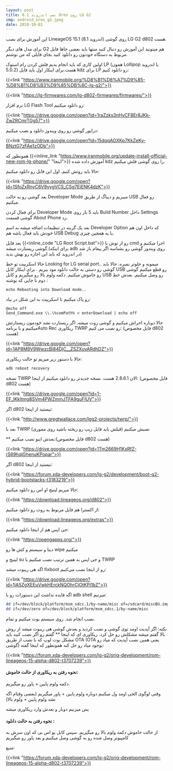 ```yaml
---
layout: post
title: نصب اندروید 8.1 Oreo روی LG G2
img: android_oreo_g2.jpeg
date: 2018-10-01
---
```


این آموزش برای نصب LineageOS 15.1 (اندروید 8.1) روی گوشی LG G2 d802 هست.

برای مدل های دیگر G2 هم میتونید این آموزش رو دنبال کنید منتها باید بعضی جاها فایل مربوط به دستگاه خودتون رو دانلود کنید بجای فایلی که من نوشتم.

اولین کاری که باید انجام بدیم فلش کردن رام استوک LP (همون Lollipop یا اندروید 5.0.2) هست.برای اینکار اول باید فایل kdz برای LP رو دانلود کنیم:

{{<link "https://www.iranmobile.org/%D8%B1%D8%A7%D9%85-%D8%B1%D8%B3%D9%85%DB%8C-lg-g2/">}}

{{<link "https://lg-firmwares.com/lg-d802-firmwares/firmwares/">}}

نرم افزار LG Flash Tool رو دانلود میکنیم:

{{<link "https://drive.google.com/open?id=1raZzks3nHvCF8Er8JKk-ZwZRCmrTGg57">}}

درایور گوشی رو روی ویندوز دانلود و نصب میکنیم:

{{<link "https://drive.google.com/open?id=15dqqAGXKp7KkZeKy-BNztG7zFAe1zODb">}}

همونطور که {{<inline_link "https://www.iranmobile.org/update-install-official-new-rom-lg-phone/" "اینجا">}} آموزش داده شده kdz را روی گوشی فلش میکنیم.

حالا باید روتش کنیم. اول این فایل رو دانلود میکنیم:

{{<link "https://drive.google.com/open?id=1SfoZxRnyC6V9vygVCS_CSg7EiENK4dzK">}}

بعد گوشی رو به حالت Developer Mode میبریم و دیباگ از طریق USB رو فعال میکنیم.

برای فعال کردن Developer Mode باید 5 بار روی Build Number داخل Settings گوشی قسمت About Phone زد.

بعد یک گزینه در تنظیمات اضافه میشه به اسم Developer Option که داخل اون هم خودش باید فعال باشه هم USB Debug یا یه همچین چیزی.

بعد فایل {{<inline_code "LG Root Script.bat">}} رو از توش با cmd اجرا میکنیم و گوشی ریستارت میشه.(برای اینکه adb روی ویندوز گوشی رو بشناسه اگر پیغام باز شد در اندروید که باید این اجازه رو بهش بدید)

حالا اسکریپت تو خط Looking for LG serial port.. میمونه و جلوتر نمیره. حالا باید گوشی رو دستی به حالت دانلود مود ببریم . برای اینکار کابل USB رو قطع میکنیم گوشی رو خاموش میکنیم. دکمه ولوم بالا رو میگیریم و کابل USB رو وصل میکنیم. بعدش خط دوم تا جایی که نوشته :

```Batchfile
echo Rebooting into Download mode..
```

رو پاک میکنیم تا اسکریپت به این شکل در بیاد:
```Batchfile
@echo off
Send_Command.exe \\.\%comPath% < enterDownload | echo off
```

حالا دوباره اجراش میکنیم و گوشی روت میشه. اگر ریستارت نشد خودمون ریستارتش میکنیم و با برنامهAuto Rec ریکاوری TWRP رو نصب می کنیم: (فایل مخصوص d802 هست)

{{<link "https://drive.google.com/open?id=1AP8M9V9WwzcBi84DjC__ZSZXuvARdhDZ">}}

حالا با دستور زیر میریم تو حالت ریکاوری:

```Bash
adb reboot recovery
```

نسخه TWRP الان 2.8.6.1 هست. نسخه جدیدتر رو دانلود میکنیم از اینجا: (فایل مخصوص d802 هست)

{{<link "https://drive.google.com/open?id=1-EF_lKkltmg8SVm4PWZmmJTFA9guFIUV">}}

اگر d802 نیستید از اینجا:

{{<link "http://www.gregtwallace.com/lgg2-projects/twrp/">}}

بعد با TWRP نصبش میکنیم (قبلش باید فایل زیپ رو ریخته باشید روی مموری)

** بعدش اینو نصب میکنیم:(فایل مخصوص d802 هست)

{{<link "https://drive.google.com/open?id=1Tm2669H1KxRfZ-rS69hqlGhenuKPopar">}}

اگر d802 نیستید از اینجا:

{{<link "https://forum.xda-developers.com/lg-g2/development/boot-g2-hybrid-bootstacks-t3183219">}}

حالا میریم لینیج او اس رو دانلود میکنیم:

{{<link "https://download.lineageos.org/d802">}}

از اکسترا هم فایل مربوط به روت رو دانلود میکنیم:

{{<link "https://download.lineageos.org/extras">}}

جی اپس هم از اینجا دانلود میکنیم:

{{<link "https://opengapps.org/">}}

دیتا و سیستم و کش ها رو wipe میکنیم

لینیج و su و جی اپس به همین ترتیب نصب میکنیم با TWRP

اگه هی ریبوت میشد fixboot رو از اینجا نصب می‌کنیم:

{{<link "https://drive.google.com/open?id=1jA5ZgXEEuVwkHErckNQOhrCjOtKPi1bZ">}}

اگه فایده نداشت این دستورات رو با adb shell میزنیم:

```Bash
dd if=/dev/block/platform/msm_sdcc.1/by-name/misc of=/sdcard/miscBU.img
dd if=/dev/zero of=/dev/block/platform/msm_sdcc.1/by-name/misc
```

نصب انجام شد. روی سیستم بوت میکنیم و تمام.

نکته: اگر آپدیت اومد توی گوشی و نصب کردید و بعدش گوشی هی ریبوت میشد از روش بالا گفتم میشه مشکلش رو حل کرد. ریکاوری ای که اینجا ** گفتم رو اگر نصب کنید باید مشکل بوت لوپ که با نصب از طریق OTA (OTA یعنی همین نصب آپدیت که میاد رو گوشی) بوجود میاد رو حل کنه همونطور که اینجا گفته:

{{<link "https://forum.xda-developers.com/lg-g2/orig-development/rom-lineageos-15-alpha-d802-t3707239">}}

#### نحوه رفتن به ریکاوری از حالت خاموش:
دکمه ولوم پایین + پاور رو میگیریم.

وقتی لوگوی الجی اومد ول میکنیم دوباره ولوم پایین + پاور میگیریم (بعضی وقتام اگه نشد ولوم پایین + ولوم بالا)

یس میزنیم دوبار و بعدش وارد ریکاوری میشه
#### نحوه رفتن به حالت دانلود :

از حالت خاموش دکمه ولوم بالا رو میگیریم. سپس کابل یو اس بی که اون سرش به کامپیوتر وصل شده رو به گوشی وصل میکنیم.و بعد پاور رو میگیریم


منبع:

{{<link "https://forum.xda-developers.com/lg-g2/orig-development/rom-lineageos-15-alpha-d802-t3707239">}}